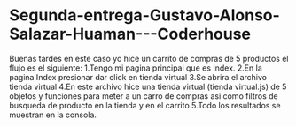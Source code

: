 # Segunda-entrega-Gustavo-Alonso-Salazar-Huaman---Coderhouse
Buenas tardes en este caso yo hice un carrito de compras de 5 productos el flujo es el siguiente:
1.Tengo mi pagina principal que es Index.
2.En la pagina Index presionar dar click en tienda virtual
3.Se abrira el archivo tienda virtual
4.En este archivo hice una tienda virtual (tienda virtual.js) de 5 objetos y funciones para meter a un carro de compras asi como filtros de busqueda de producto en la tienda y en el carrito
5.Todo los resultados se muestran en la consola.
